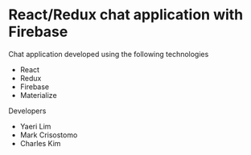 # React/Redux chat application with Firebase

Chat application developed using the following technologies
  - React
  - Redux
  - Firebase
  - Materialize
  
Developers 
  - Yaeri Lim
  - Mark Crisostomo
  - Charles Kim
